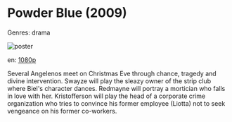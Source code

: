 # Powder Blue (2009)

Genres: drama

![poster](http://image.tmdb.org/t/p/w500/s0IiJuZOJr9cgcPjl9KHX95l4wv.jpg)

en:
  [1080p](magnet:?xt=urn:btih:e1314d69daf05a6d0fe4d15f11db9ce0f5a2275e&dn=Powder+Blue+%282009%29+1080p+BrRip+x264+-+YIFY&tr=udp%3A%2F%2Ftracker.openbittorrent.com%3A80%2Fannounce&tr=udp%3A%2F%2Fglotorrents.pw%3A6969%2Fannounce&tr=udp%3A%2F%2Ftracker.openbittorrent.com%3A80%2Fannounce&tr=udp%3A%2F%2Ftracker.opentrackr.org%3A1337%2Fannounce&tr=udp%3A%2F%2Fzer0day.to%3A1337%2Fannounce&tr=udp%3A%2F%2Ftracker.coppersurfer.tk%3A6969%2Fannounce)
  


Several Angelenos meet on Christmas Eve through chance, tragedy and divine intervention. Swayze will play the sleazy owner of the strip club where Biel's character dances. Redmayne will portray a mortician who falls in love with her. Kristofferson will play the head of a corporate crime organization who tries to convince his former employee (Liotta) not to seek vengeance on his former co-workers.